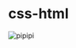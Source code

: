 # css-html #
![pipipi](https://www.google.com/imgres?imgurl=https%3A%2F%2Festatsite.com.br%2Fwp-content%2Fuploads%2F2020%2F03%2Fpost-figura-no-jupyter-e1584213907205.png&tbnid=auPywQwT4Cl1GM&vet=12ahUKEwio5OGqh7iDAxUgM7kGHemWBhYQMygIegQIARBq..i&imgrefurl=https%3A%2F%2Festatsite.com.br%2F2020%2F03%2F14%2Finserindo-figuras-no-jupyter-notebook%2F&docid=pAkMlYK4g8So4M&w=687&h=151&q=como%20colocar%20imagem%20em%20markdown&client=opera-gx&ved=2ahUKEwio5OGqh7iDAxUgM7kGHemWBhYQMygIegQIARBq)